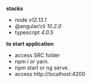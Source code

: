 **stacks**
- node *v12.13.1*
- @angular/cli *10.2.0*
- typescript *4.0.5*

**to start application**
- access SRC folder
- npm i or yarn.
- npm start or ng serve. 
- access http://localhost:4200

